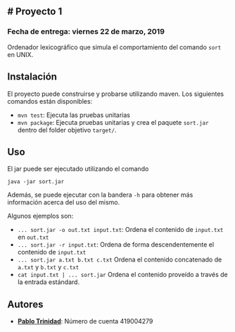 # Proyecto 1
------------------------------

### Fecha de entrega: viernes 22 de marzo, 2019

Ordenador lexicográfico que simula el comportamiento del
comando `sort` en UNIX.

## Instalación

El proyecto puede construirse y probarse utilizando maven.
Los siguientes comandos están disponibles:

* `mvn test`: Ejecuta las pruebas unitarias
* `mvn package`: Ejecuta pruebas unitarias y crea el paquete `sort.jar`
    dentro del folder objetivo `target/`.

## Uso

El jar puede ser ejecutado utilizando el comando

```
java -jar sort.jar
```

Además, se puede ejecutar con la bandera `-h` para
obtener más información acerca del uso del mismo.

Algunos ejemplos son:
* `... sort.jar -o out.txt input.txt`: Ordena el contenido de `input.txt` en `out.txt`
* `... sort.jar -r input.txt`: Ordena de forma descendentemente el contenido de `input.txt`
* `... sort.jar a.txt b.txt c.txt` Ordena el contenido concatenado de `a.txt` y `b.txt` y `c.txt`
* `cat input.txt | ... sort.jar` Ordena el contenido proveído a través de la entrada estándard.

## Autores

* [**Pablo Trinidad**](https://github.com/pablotrinidad): Número de cuenta 419004279